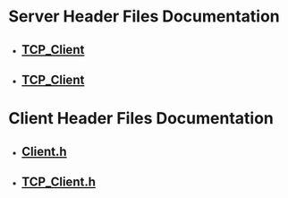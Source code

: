 # Server Header Files Documentation
* ## [TCP_Client](https://github.com/DangeL187/DCSL/blob/main/doc/Client/TCP_Client.md)
* ## [TCP_Client](https://github.com/DangeL187/DCSL/blob/main/doc/Client/TCP_Client.md)

# Client Header Files Documentation
* ## [Client.h](https://github.com/DangeL187/DCSL/blob/main/doc/Client/Client.md)
* ## [TCP_Client.h](https://github.com/DangeL187/DCSL/blob/main/doc/Client/TCP_Client.md)

